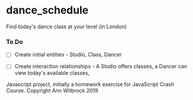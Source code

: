 # dance_schedule
Find today's dance class at your level (in London)

### To Do
- [ ] Create initial entities - Studio, Class, Dancer
- [ ] Create interaction relationships - A Studio offers classes, a Dancer can view today's available classes,


Javascript project, initially a homework exercise for JavaScript Crash Course.
Copyright Ann Witbrock 2019
